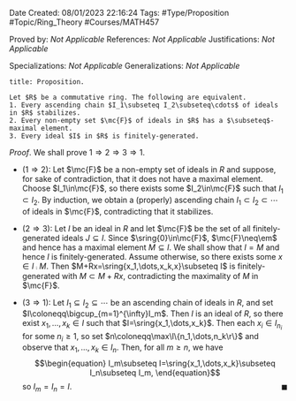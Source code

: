 <div class="topSpace"></div>

Date Created: 08/01/2023 22:16:24
Tags: #Type/Proposition #Topic/Ring_Theory #Courses/MATH457

Proved by: _Not Applicable_
References: _Not Applicable_
Justifications: _Not Applicable_

Specializations: _Not Applicable_
Generalizations: _Not Applicable_

``` ad-Proposition
title: Proposition.

Let $R$ be a commutative ring. The following are equivalent.
1. Every ascending chain $I_1\subseteq I_2\subseteq\cdots$ of ideals in $R$ stabilizes.
2. Every non-empty set $\mc{F}$ of ideals in $R$ has a $\subseteq$-maximal element.
3. Every ideal $I$ in $R$ is finitely-generated.

```

_Proof_. We shall prove $1\Rightarrow2\Rightarrow3\Rightarrow1$.
* ($1\Rightarrow2$): Let $\mc{F}$ be a non-empty set of ideals in $R$ and suppose, for sake of contradiction, that it does not have a maximal element. Choose $I_1\in\mc{F}$, so there exists some $I_2\in\mc{F}$ such that $I_1\subset I_2$. By induction, we obtain a (properly) ascending chain $I_1\subset I_2\subset\cdots$ of ideals in $\mc{F}$, contradicting that it stabilizes.

* ($2\Rightarrow3$): Let $I$ be an ideal in $R$ and let $\mc{F}$ be the set of all finitely-generated ideals $J\subseteq I$. Since $\sring{0}\in\mc{F}$, $\mc{F}\neq\em$ and hence has a maximal element $M\subseteq I$. We shall show that $I=M$ and hence $I$ is finitely-generated. Assume otherwise, so there exists some $x\in I\comp M$. Then $M+Rx=\sring{x_1,\dots,x_k,x}\subseteq I$ is finitely-generated with $M\subset M+Rx$, contradicting the maximality of $M$ in $\mc{F}$.
* ($3\Rightarrow1$): Let $I_1\subseteq I_2\subseteq\cdots$ be an ascending chain of ideals in $R$, and set $I\coloneqq\bigcup_{m=1}^{\infty}I_m$. Then $I$ is an ideal of $R$, so there exist $x_1,\dots,x_k\in I$ such that $I=\sring{x_1,\dots,x_k}$. Then each $x_i\in I_{n_i}$ for some $n_i\geq1$, so set $n\coloneqq\max\l\{n_1,\dots,n_k\r\}$ and observe that $x_1,\dots,x_k\in I_n$. Then, for all $m\geq n$, we have
$$\begin{equation}
    I_m\subseteq I=\sring{x_1,\dots,x_k}\subseteq I_n\subseteq I_m,
\end{equation}$$
so $I_m=I_n=I$.<span style="float:right;">$\blacksquare$</span>
